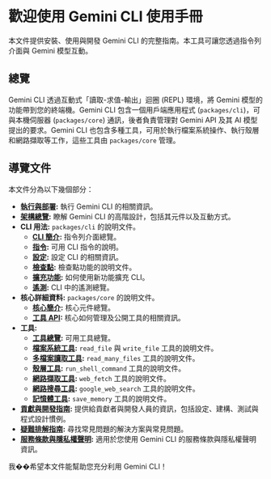 # 歡迎使用 Gemini CLI 使用手冊

本文件提供安裝、使用與開發 Gemini CLI 的完整指南。本工具可讓您透過指令列介面與 Gemini 模型互動。

## 總覽

Gemini CLI 透過互動式「讀取-求值-輸出」迴圈 (REPL) 環境，將 Gemini 模型的功能帶到您的終端機。Gemini CLI 包含一個用戶端應用程式 (`packages/cli`)，可與本機伺服器 (`packages/core`) 通訊，後者負責管理對 Gemini API 及其 AI 模型提出的要求。Gemini CLI 也包含多種工具，可用於執行檔案系統操作、執行殼層和網路擷取等工作，這些工具由 `packages/core` 管理。

## 導覽文件

本文件分為以下幾個部分：

- **[執行與部署](./deployment.md):** 執行 Gemini CLI 的相關資訊。
- **[架構總覽](./architecture.md):** 瞭解 Gemini CLI 的高階設計，包括其元件以及互動方式。
- **CLI 用法:** `packages/cli` 的說明文件。
  - **[CLI 簡介](./cli/index.md):** 指令列介面總覽。
  - **[指令](./cli/commands.md):** 可用 CLI 指令的說明。
  - **[設定](./cli/configuration.md):** 設定 CLI 的相關資訊。
  - **[檢查點](./checkpointing.md):** 檢查點功能的說明文件。
  - **[擴充功能](./extension.md):** 如何使用新功能擴充 CLI。
  - **[遙測](./telemetry.md):** CLI 中的遙測總覽。
- **核心詳細資料:** `packages/core` 的說明文件。
  - **[核心簡介](./core/index.md):** 核心元件總覽。
  - **[工具 API](./core/tools-api.md):** 核心如何管理及公開工具的相關資訊。
- **工具:**
  - **[工具總覽](./tools/index.md):** 可用工具總覽。
  - **[檔案系統工具](./tools/file-system.md):** `read_file` 與 `write_file` 工具的說明文件。
  - **[多檔案讀取工具](./tools/multi-file.md):** `read_many_files` 工具的說明文件。
  - **[殼層工具](./tools/shell.md):** `run_shell_command` 工具的說明文件。
  - **[網路擷取工具](./tools/web-fetch.md):** `web_fetch` 工具的說明文件。
  - **[網路搜尋工具](./tools/web-search.md):** `google_web_search` 工具的說明文件。
  - **[記憶體工具](./tools/memory.md):** `save_memory` 工具的說明文件。
- **[貢獻與開發指南](./CONTRIBUTING.md):** 提供給貢獻者與開發人員的資訊，包括設定、建構、測試與程式設計慣例。
- **[疑難排解指南](./troubleshooting.md):** 尋找常見問題的解決方案與常見問題。
- **[服務條款與隱私權聲明](./tos-privacy.md):** 適用於您使用 Gemini CLI 的服務條款與隱私權聲明資訊。

我��希望本文件能幫助您充分利用 Gemini CLI！